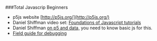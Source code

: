 ###Total Javascrip Beginners

* p5js website [http://p5js.org/](http://p5js.org/)
* Daniel Shiffman video set: [Foundations of Javascript tutorials](https://www.youtube.com/playlist?list=PLRqwX-V7Uu6Zy51Q-x9tMWIv9cueOFTFA)
* Daniel Shiffman [on p5 and data,](https://www.youtube.com/playlist?list=PLRqwX-V7Uu6a-SQiI4RtIwuOrLJGnel0r) you need to know basic js for this.
* [Field guide for debugging](http://p5js.org/tutorials/debugging/)

